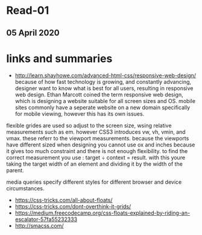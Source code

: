 # Read-01
## 05 April 2020

# links and summaries
- http://learn.shayhowe.com/advanced-html-css/responsive-web-design/
because of how fast technology is growing, and constantly advancing, designer want to know what is best for all users, resulting in responsive web design. Ethan Marcott coined the term responsive web design, which is designing a website suitable for all screen sizes and OS. mobile sites commonly have a seperate website on a new domain specifically for mobile viewing, however this has its own issues. 

flexible grides are used so adjust to the screen size, wsing relative measurements such as em. however CSS3 introduces vw, vh, vmin, and vmax. these referr to the viewport measurements. because the viewports have different sized when designing you cannot use ox and inches because it gives too much constraint and there is not enough flexibility. to find the correct measurement you use : target ÷ context = result. with this youre taking the target width of an element and dividing it by the width of the parent. 

media queries specify different styles for different browser and device circumstances.

- https://css-tricks.com/all-about-floats/
- https://css-tricks.com/dont-overthink-it-grids/
- https://medium.freecodecamp.org/css-floats-explained-by-riding-an-escalator-57fa55232333
- http://smacss.com/

